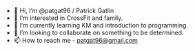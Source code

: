 - 👋 Hi, I’m @patgat96 / Patrick Gatlin
- 👀 I’m interested in CrossFit and family.
- 🌱 I’m currently learning KM and introduction to programming.
- 💞️ I’m looking to collaborate on something to be determined.
- 📫 How to reach me - patgat96@gmail.com
